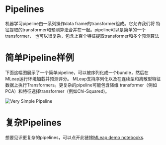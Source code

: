 # Pipelines

机器学习pipeline由一系列操作data frame的transformer组成。它允许我们将
特征提取的transformer和预测算法合并在一起。pipeline可以是简单的一个transformer，
也可以很复杂，包含上百个特征提取transformer和多个预测算法


# 简单Pipeline样例

下面这幅图展示了一个简单pipeline，可以被序列化成一个bundle，然后在MLeap运行环境加载并预测评分。
MLeap支持序列化以及在连续型和离散型特征数据上执行Transformers。更复杂的pipeline可能包含降维
transformer（例如PCA）和特征选择transformer（例如Chi-Squared)。

<img src="../assets/images/simple-pipeline.jpg" alt="Very Simple Pipeline"/>


# 复杂Pipelines

想要见识更复杂的pipelines，可以点开此链接[MLeap demo notebooks](https://github.com/combust/mleap-demo).
